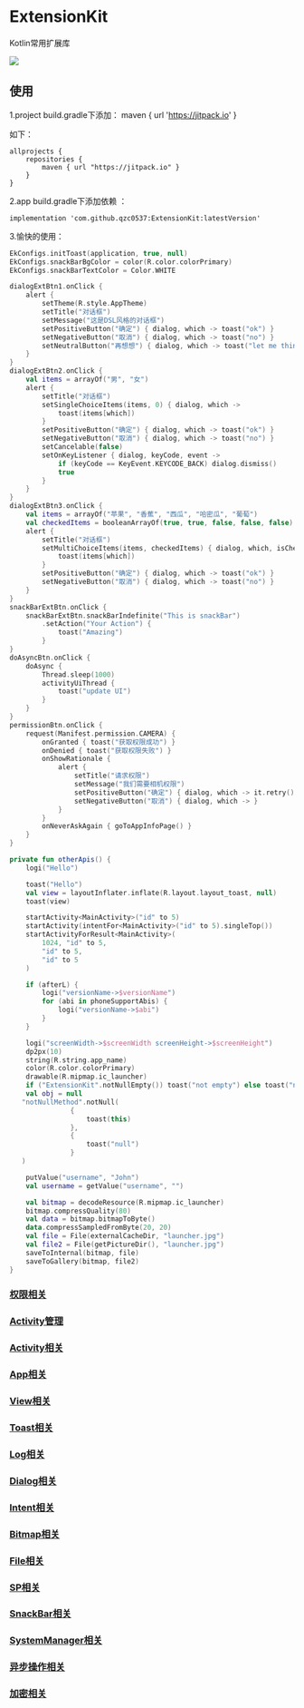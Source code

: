 # ExtensionKit
Kotlin常用扩展库

[![](https://jitpack.io/v/qzc0537/ExtensionKit.svg)](https://jitpack.io/#qzc0537/ExtensionKit)


使用
--
1.project build.gradle下添加：
maven { url 'https://jitpack.io' }

如下：

```
allprojects {
    repositories {
        maven { url "https://jitpack.io" }
    }
}
```

2.app build.gradle下添加依赖 ：

```
implementation 'com.github.qzc0537:ExtensionKit:latestVersion'
```

3.愉快的使用：
```kotlin
EkConfigs.initToast(application, true, null)
EkConfigs.snackBarBgColor = color(R.color.colorPrimary)
EkConfigs.snackBarTextColor = Color.WHITE

dialogExtBtn1.onClick {
    alert {
        setTheme(R.style.AppTheme)
        setTitle("对话框")
        setMessage("这是DSL风格的对话框")
        setPositiveButton("确定") { dialog, which -> toast("ok") }
        setNegativeButton("取消") { dialog, which -> toast("no") }
        setNeutralButton("再想想") { dialog, which -> toast("let me think") }
    }
}
dialogExtBtn2.onClick {
    val items = arrayOf("男", "女")
    alert {
        setTitle("对话框")
        setSingleChoiceItems(items, 0) { dialog, which ->
            toast(items[which])
        }
        setPositiveButton("确定") { dialog, which -> toast("ok") }
        setNegativeButton("取消") { dialog, which -> toast("no") }
        setCancelable(false)
        setOnKeyListener { dialog, keyCode, event ->
            if (keyCode == KeyEvent.KEYCODE_BACK) dialog.dismiss()
            true
        }
    }
}
dialogExtBtn3.onClick {
    val items = arrayOf("苹果", "香蕉", "西瓜", "哈密瓜", "葡萄")
    val checkedItems = booleanArrayOf(true, true, false, false, false)
    alert {
        setTitle("对话框")
        setMultiChoiceItems(items, checkedItems) { dialog, which, isChecked ->
            toast(items[which])
        }
        setPositiveButton("确定") { dialog, which -> toast("ok") }
        setNegativeButton("取消") { dialog, which -> toast("no") }
    }
}
snackBarExtBtn.onClick {
    snackBarExtBtn.snackBarIndefinite("This is snackBar")
        .setAction("Your Action") {
            toast("Amazing")
        }
}
doAsyncBtn.onClick {
    doAsync {
        Thread.sleep(1000)
        activityUiThread {
            toast("update UI")
        }
    }
}
permissionBtn.onClick {
    request(Manifest.permission.CAMERA) {
        onGranted { toast("获取权限成功") }
        onDenied { toast("获取权限失败") }
        onShowRationale {
            alert {
                setTitle("请求权限")
                setMessage("我们需要相机权限")
                setPositiveButton("确定") { dialog, which -> it.retry() }
                setNegativeButton("取消") { dialog, which -> }
            }
        }
        onNeverAskAgain { goToAppInfoPage() }
    }
}

private fun otherApis() {
    logi("Hello")

    toast("Hello")
    val view = layoutInflater.inflate(R.layout.layout_toast, null)
    toast(view)

    startActivity<MainActivity>("id" to 5)
    startActivity(intentFor<MainActivity>("id" to 5).singleTop())
    startActivityForResult<MainActivity>(
        1024, "id" to 5,
        "id" to 5,
        "id" to 5
    )

    if (afterL) {
        logi("versionName->$versionName")
        for (abi in phoneSupportAbis) {
            logi("versionName->$abi")
        }
    }

    logi("screenWidth->$screenWidth screenHeight->$screenHeight")
    dp2px(10)
    string(R.string.app_name)
    color(R.color.colorPrimary)
    drawable(R.mipmap.ic_launcher)
    if ("ExtensionKit".notNullEmpty()) toast("not empty") else toast("null or empty")
    val obj = null
   "notNullMethod".notNull(
               {
                   toast(this)
               },
               {
                   toast("null")
               }
   )

    putValue("username", "John")
    val username = getValue("username", "")

    val bitmap = decodeResource(R.mipmap.ic_launcher)
    bitmap.compressQuality(80)
    val data = bitmap.bitmapToByte()
    data.compressSampledFromByte(20, 20)
    val file = File(externalCacheDir, "launcher.jpg")
    val file2 = File(getPictureDir(), "launcher.jpg")
    saveToInternal(bitmap, file)
    saveToGallery(bitmap, file2)
}
```

### [权限相关](https://github.com/qzc0537/ExtensionKit/blob/master/extensionkit/src/main/java/com/qzc/extensionkit/permission/PermissionExt.kt)

### [Activity管理](https://github.com/qzc0537/ExtensionKit/blob/master/extensionkit/src/main/java/com/qzc/extensionkit/lifecycle/ActivityManager)

### [Activity相关](https://github.com/qzc0537/ExtensionKit/blob/master/extensionkit/src/main/java/com/qzc/extensionkit/ext/ActivityExt.kt)

### [App相关](https://github.com/qzc0537/ExtensionKit/blob/master/extensionkit/src/main/java/com/qzc/extensionkit/ext/AppExt.kt)

### [View相关](https://github.com/qzc0537/ExtensionKit/blob/master/extensionkit/src/main/java/com/qzc/extensionkit/ext/ViewExt.kt)

### [Toast相关](https://github.com/qzc0537/ExtensionKit/blob/master/extensionkit/src/main/java/com/qzc/extensionkit/ext/ToastExt.kt)

### [Log相关](https://github.com/qzc0537/ExtensionKit/blob/master/extensionkit/src/main/java/com/qzc/extensionkit/ext/LogExt.kt)

### [Dialog相关](https://github.com/qzc0537/ExtensionKit/blob/master/extensionkit/src/main/java/com/qzc/extensionkit/ext/DialogExt.kt)

### [Intent相关](https://github.com/qzc0537/ExtensionKit/blob/master/extensionkit/src/main/java/com/qzc/extensionkit/ext/IntentExt.kt)

### [Bitmap相关](https://github.com/qzc0537/ExtensionKit/blob/master/extensionkit/src/main/java/com/qzc/extensionkit/ext/BitmapExt.kt)

### [File相关](https://github.com/qzc0537/ExtensionKit/blob/master/extensionkit/src/main/java/com/qzc/extensionkit/ext/FileExt.kt)

### [SP相关](https://github.com/qzc0537/ExtensionKit/blob/master/extensionkit/src/main/java/com/qzc/extensionkit/ext/SharedPreferencesExt.kt)

### [SnackBar相关](https://github.com/qzc0537/ExtensionKit/blob/master/extensionkit/src/main/java/com/qzc/extensionkit/ext/SnackBarExt.kt)

### [SystemManager相关](https://github.com/qzc0537/ExtensionKit/blob/master/extensionkit/src/main/java/com/qzc/extensionkit/ext/SystemServiceExt.kt)

### [异步操作相关](https://github.com/qzc0537/ExtensionKit/blob/master/extensionkit/src/main/java/com/qzc/extensionkit/ext/AsyncExt.kt)

### [加密相关](https://github.com/qzc0537/ExtensionKit/blob/master/extensionkit/src/main/java/com/qzc/extensionkit/ext/AesExt.kt)
